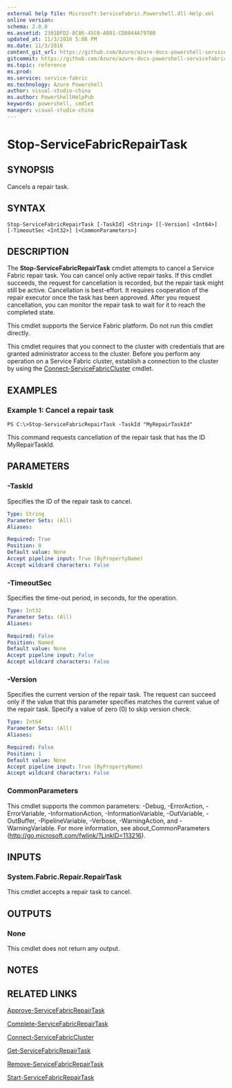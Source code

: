 ```yaml
---
external help file: Microsoft.ServiceFabric.Powershell.dll-Help.xml
online version:
schema: 2.0.0
ms.assetid: 2301BFD2-8C86-45C0-A801-CD8044A7970B
updated_at: 11/3/2016 5:06 PM
ms.date: 11/3/2016
content_git_url: https://github.com/Azure/azure-docs-powershell-servicefabric/blob/master/Service-Fabric-cmdlets/ServiceFabric/vlatest/Stop-ServiceFabricRepairTask.md
gitcommit: https://github.com/Azure/azure-docs-powershell-servicefabric/blob/79292df3c325e2a04987a559a1141637740ddd4c/Service-Fabric-cmdlets/ServiceFabric/vlatest/Stop-ServiceFabricRepairTask.md
ms.topic: reference
ms.prod: 
ms.service: service-fabric
ms.technology: Azure Powershell
author: visual-studio-china
ms.author: PowerShellHelpPub
keywords: powershell, cmdlet
manager: visual-studio-china
---
```


# Stop-ServiceFabricRepairTask

## SYNOPSIS
Cancels a repair task.

## SYNTAX

```
Stop-ServiceFabricRepairTask [-TaskId] <String> [[-Version] <Int64>] [-TimeoutSec <Int32>] [<CommonParameters>]
```

## DESCRIPTION
The **Stop-ServiceFabricRepairTask** cmdlet attempts to cancel a Service Fabric repair task.
You can cancel only active repair tasks.
If this cmdlet succeeds, the request for cancellation is recorded, but the repair task might still be active.
Cancellation is best-effort.
It requires cooperation of the repair executor once the task has been approved.
After you request cancellation, you can monitor the repair task to wait for it to reach the completed state.

This cmdlet supports the Service Fabric platform.
Do not run this cmdlet directly.

This cmdlet requires that you connect to the cluster with credentials that are granted administrator access to the cluster.
Before you perform any operation on a Service Fabric cluster, establish a connection to the cluster by using the [Connect-ServiceFabricCluster](./Connect-ServiceFabricCluster.md) cmdlet.

## EXAMPLES

### Example 1: Cancel a repair task
```
PS C:\>Stop-ServiceFabricRepairTask -TaskId "MyRepairTaskId"
```

This command requests cancellation of the repair task that has the ID MyRepairTaskId.

## PARAMETERS

### -TaskId
Specifies the ID of the repair task to cancel.

```yaml
Type: String
Parameter Sets: (All)
Aliases:

Required: True
Position: 0
Default value: None
Accept pipeline input: True (ByPropertyName)
Accept wildcard characters: False
```

### -TimeoutSec
Specifies the time-out period, in seconds, for the operation.

```yaml
Type: Int32
Parameter Sets: (All)
Aliases:

Required: False
Position: Named
Default value: None
Accept pipeline input: False
Accept wildcard characters: False
```

### -Version
Specifies the current version of the repair task.
The request can succeed only if the value that this parameter specifies matches the current value of the repair task.
Specify a value of zero (0) to skip version check.

```yaml
Type: Int64
Parameter Sets: (All)
Aliases:

Required: False
Position: 1
Default value: None
Accept pipeline input: True (ByPropertyName)
Accept wildcard characters: False
```

### CommonParameters
This cmdlet supports the common parameters: -Debug, -ErrorAction, -ErrorVariable, -InformationAction, -InformationVariable, -OutVariable, -OutBuffer, -PipelineVariable, -Verbose, -WarningAction, and -WarningVariable. For more information, see about_CommonParameters (http://go.microsoft.com/fwlink/?LinkID=113216).

## INPUTS

### System.Fabric.Repair.RepairTask
This cmdlet accepts a repair task to cancel.

## OUTPUTS

### None
This cmdlet does not return any output.

## NOTES

## RELATED LINKS

[Approve-ServiceFabricRepairTask](xref:ServiceFabric/vlatest/Approve-ServiceFabricRepairTask.md)

[Complete-ServiceFabricRepairTask](xref:ServiceFabric/vlatest/Complete-ServiceFabricRepairTask.md)

[Connect-ServiceFabricCluster](xref:ServiceFabric/vlatest/Connect-ServiceFabricCluster.md)

[Get-ServiceFabricRepairTask](xref:ServiceFabric/vlatest/Get-ServiceFabricRepairTask.md)

[Remove-ServiceFabricRepairTask](xref:ServiceFabric/vlatest/Remove-ServiceFabricRepairTask.md)

[Start-ServiceFabricRepairTask](xref:ServiceFabric/vlatest/Start-ServiceFabricRepairTask.md)
